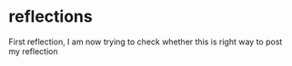 reflections
===========
First reflection, I am now trying to check whether this is right way to post my reflection
